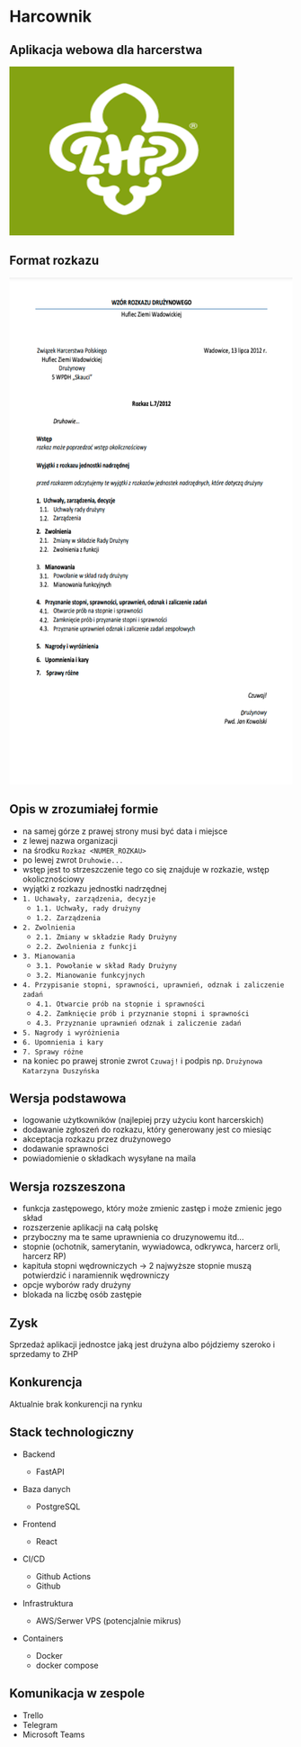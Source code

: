 # Harcownik

## Aplikacja webowa dla harcerstwa
<img src='img/zhp.png' height='300' width='400'>

## Format rozkazu
<img src='img/example.png' height='900' width='600'>

## Opis w zrozumiałej formie
* na samej górze z prawej strony musi być data i miejsce
* z lewej nazwa organizacji
* na środku `Rozkaz <NUMER_ROZKAU>`
* po lewej zwrot `Druhowie...`
* wstęp jest to strzeszczenie tego co się znajduje w rozkazie, wstęp okolicznościowy
* wyjątki z rozkazu jednostki nadrzędnej
* `1. Uchawały, zarządzenia, decyzje`
  * `1.1. Uchwały, rady drużyny`
  * `1.2. Zarządzenia`
* `2. Zwolnienia`
  * `2.1. Zmiany w składzie Rady Drużyny`
  * `2.2. Zwolnienia z funkcji`
* `3. Mianowania`
  * `3.1. Powołanie w skład Rady Drużyny`
  * `3.2. Mianowanie funkcyjnych`
* `4. Przypisanie stopni, sprawności, uprawnień, odznak i zaliczenie zadań`
  * `4.1. Otwarcie prób na stopnie i sprawności`
  * `4.2. Zamknięcie prób i przyznanie stopni i sprawności`
  * `4.3. Przyznanie uprawnień odznak i zaliczenie zadań`
* `5. Nagrody i wyróżnienia` 
* `6. Upomnienia i kary`
* `7. Sprawy różne`
* na koniec po prawej stronie zwrot `Czuwaj!` i podpis np. `Drużynowa Katarzyna Duszyńska`


## Wersja podstawowa
* logowanie użytkowników (najlepiej przy użyciu kont harcerskich)
* dodawanie zgłoszeń do rozkazu, który generowany jest co miesiąc
* akceptacja rozkazu przez drużynowego
* dodawanie sprawności
* powiadomienie o składkach wysyłane na maila

## Wersja rozszeszona
* funkcja zastępowego, który może zmienic zastęp i może zmienic jego skład
* rozszerzenie aplikacji na całą polskę
* przyboczny ma te same uprawnienia co druzynowemu itd...
* stopnie (ochotnik, samerytanin, wywiadowca, odkrywca, harcerz orli, harcerz RP)
* kapituła stopni wędrowniczych -> 2 najwyższe stopnie muszą potwierdzić i naramiennik wędrowniczy
* opcje wyborów rady drużyny
* blokada na liczbę osób zastępie
  
## Zysk
Sprzedaż aplikacji jednostce jaką jest drużyna albo pójdziemy szeroko i sprzedamy to ZHP

## Konkurencja
Aktualnie brak konkurencji na rynku

## Stack technologiczny
* Backend
  * FastAPI

* Baza danych
  * PostgreSQL
  
* Frontend
  * React
  
* CI/CD
  * Github Actions
  * Github

* Infrastruktura
  * AWS/Serwer VPS (potencjalnie mikrus)

* Containers
  * Docker
  * docker compose

## Komunikacja w zespole
* Trello
* Telegram
* Microsoft Teams